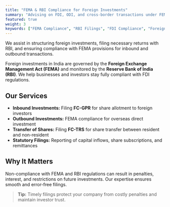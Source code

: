 ```yaml
---
title: "FEMA & RBI Compliance for Foreign Investments"
summary: "Advising on FDI, ODI, and cross-border transactions under FEMA and RBI regulations."
featured: true
weight: 3
keywords: ["FEMA Compliance", "RBI Filings", "FDI Compliance", "Foreign Investment in India", "FC-GPR", "FC-TRS"]
---
```

We assist in structuring foreign investments, filing necessary returns with RBI, and ensuring compliance with FEMA provisions for inbound and outbound transactions.

Foreign investments in India are governed by the **Foreign Exchange Management Act (FEMA)** and monitored by the **Reserve Bank of India (RBI)**. We help businesses and investors stay fully compliant with FDI regulations.

## Our Services
- **Inbound Investments:** Filing **FC-GPR** for share allotment to foreign investors
- **Outbound Investments:** FEMA compliance for overseas direct investment
- **Transfer of Shares:** Filing **FC-TRS** for share transfer between resident and non-resident
- **Statutory Filings:** Reporting of capital inflows, share subscriptions, and remittances

## Why It Matters
Non-compliance with FEMA and RBI regulations can result in penalties, interest, and restrictions on future investments. Our expertise ensures smooth and error-free filings.

> **Tip:** Timely filings protect your company from costly penalties and maintain investor trust.
